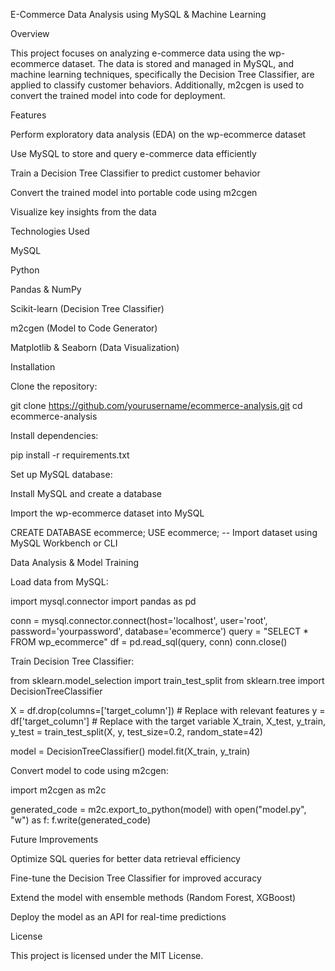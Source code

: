 E-Commerce Data Analysis using MySQL & Machine Learning

Overview

This project focuses on analyzing e-commerce data using the wp-ecommerce dataset. The data is stored and managed in MySQL, and machine learning techniques, specifically the Decision Tree Classifier, are applied to classify customer behaviors. Additionally, m2cgen is used to convert the trained model into code for deployment.

Features

Perform exploratory data analysis (EDA) on the wp-ecommerce dataset

Use MySQL to store and query e-commerce data efficiently

Train a Decision Tree Classifier to predict customer behavior

Convert the trained model into portable code using m2cgen

Visualize key insights from the data

Technologies Used

MySQL

Python

Pandas & NumPy

Scikit-learn (Decision Tree Classifier)

m2cgen (Model to Code Generator)

Matplotlib & Seaborn (Data Visualization)

Installation

Clone the repository:

git clone https://github.com/yourusername/ecommerce-analysis.git
cd ecommerce-analysis

Install dependencies:

pip install -r requirements.txt

Set up MySQL database:

Install MySQL and create a database

Import the wp-ecommerce dataset into MySQL

CREATE DATABASE ecommerce;
USE ecommerce;
-- Import dataset using MySQL Workbench or CLI

Data Analysis & Model Training

Load data from MySQL:

import mysql.connector
import pandas as pd

conn = mysql.connector.connect(host='localhost', user='root', password='yourpassword', database='ecommerce')
query = "SELECT * FROM wp_ecommerce"
df = pd.read_sql(query, conn)
conn.close()

Train Decision Tree Classifier:

from sklearn.model_selection import train_test_split
from sklearn.tree import DecisionTreeClassifier

X = df.drop(columns=['target_column'])  # Replace with relevant features
y = df['target_column']  # Replace with the target variable
X_train, X_test, y_train, y_test = train_test_split(X, y, test_size=0.2, random_state=42)

model = DecisionTreeClassifier()
model.fit(X_train, y_train)

Convert model to code using m2cgen:

import m2cgen as m2c

generated_code = m2c.export_to_python(model)
with open("model.py", "w") as f:
    f.write(generated_code)

Future Improvements

Optimize SQL queries for better data retrieval efficiency

Fine-tune the Decision Tree Classifier for improved accuracy

Extend the model with ensemble methods (Random Forest, XGBoost)

Deploy the model as an API for real-time predictions

License

This project is licensed under the MIT License.
